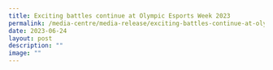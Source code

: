 ```yaml
---
title: Exciting battles continue at Olympic Esports Week 2023
permalink: /media-centre/media-release/exciting-battles-continue-at-olympic-esports-week-2023/
date: 2023-06-24
layout: post
description: ""
image: ""
---
```

